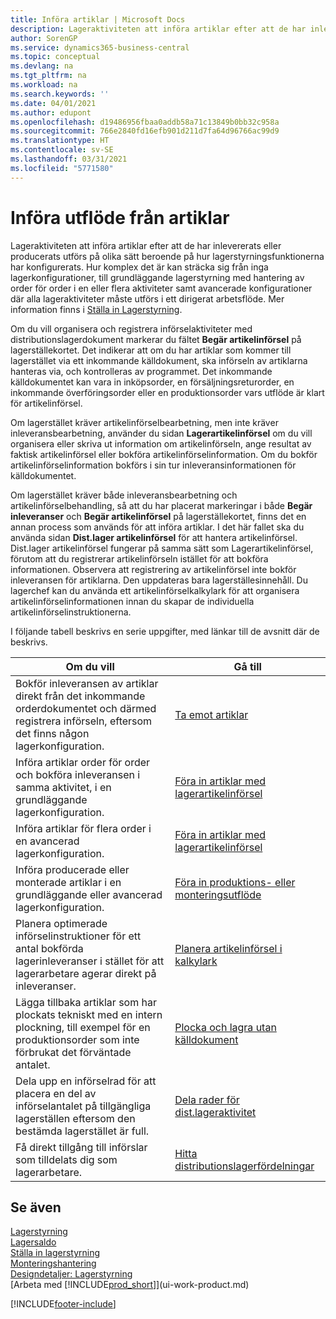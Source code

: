 ```yaml
---
title: Införa artiklar | Microsoft Docs
description: Lageraktiviteten att införa artiklar efter att de har inlevererats eller producerats utförs på olika sätt beroende på hur lagerstyrningsfunktionerna har konfigurerats.
author: SorenGP
ms.service: dynamics365-business-central
ms.topic: conceptual
ms.devlang: na
ms.tgt_pltfrm: na
ms.workload: na
ms.search.keywords: ''
ms.date: 04/01/2021
ms.author: edupont
ms.openlocfilehash: d19486956fbaa0addb58a71c13849b0bb32c958a
ms.sourcegitcommit: 766e2840fd16efb901d211d7fa64d96766ac99d9
ms.translationtype: HT
ms.contentlocale: sv-SE
ms.lasthandoff: 03/31/2021
ms.locfileid: "5771580"
---
```

# <a name="putting-items-away"></a>Införa utflöde från artiklar
Lageraktiviteten att införa artiklar efter att de har inlevererats eller producerats utförs på olika sätt beroende på hur lagerstyrningsfunktionerna har konfigurerats. Hur komplex det är kan sträcka sig från inga lagerkonfigurationer, till grundläggande lagerstyrning med hantering av order för order i en eller flera aktiviteter samt avancerade konfigurationer där alla lageraktiviteter måste utförs i ett dirigerat arbetsflöde. Mer information finns i [Ställa in Lagerstyrning](warehouse-setup-warehouse.md).

Om du vill organisera och registrera införselaktiviteter med distributionslagerdokument markerar du fältet **Begär artikelinförsel** på lagerställekortet. Det indikerar att om du har artiklar som kommer till lagerstället via ett inkommande källdokument, ska införseln av artiklarna hanteras via, och kontrolleras av programmet. Det inkommande källdokumentet kan vara in inköpsorder, en försäljningsreturorder, en inkommande överföringsorder eller en produktionsorder vars utflöde är klart för artikelinförsel.  

Om lagerstället kräver artikelinförselbearbetning, men inte kräver inleveransbearbetning, använder du sidan **Lagerartikelinförsel** om du vill organisera eller skriva ut information om artikelinförseln, ange resultat av faktisk artikelinförsel eller bokföra artikelinförselinformation. Om du bokför artikelinförselinformation bokförs i sin tur inleveransinformationen för källdokumentet.

Om lagerstället kräver både inleveransbearbetning och artikelinförselbehandling, så att du har placerat markeringar i både **Begär inleveranser** och **Begär artikelinförsel** på lagerställekortet, finns det en annan process som används för att införa artiklar. I det här fallet ska du använda sidan **Dist.lager artikelinförsel** för att hantera artikelinförsel. Dist.lager artikelinförsel fungerar på samma sätt som Lagerartikelinförsel, förutom att du registrerar artikelinförseln istället för att bokföra informationen. Observera att registrering av artikelinförsel inte bokför inleveransen för artiklarna. Den uppdateras bara lagerställesinnehåll. Du lagerchef kan du använda ett artikelinförselkalkylark för att organisera artikelinförselinformationen innan du skapar de individuella artikelinförselinstruktionerna.

I följande tabell beskrivs en serie uppgifter, med länkar till de avsnitt där de beskrivs.   

|**Om du vill**|**Gå till**|  
|------------|-------------|  
|Bokför inleveransen av artiklar direkt från det inkommande orderdokumentet och därmed registrera införseln, eftersom det finns någon lagerkonfiguration.|[Ta emot artiklar](warehouse-how-receive-items.md)|  
|Införa artiklar order för order och bokföra inleveransen i samma aktivitet, i en grundläggande lagerkonfiguration.|[Föra in artiklar med lagerartikelinförsel](warehouse-how-to-put-items-away-with-inventory-put-aways.md)|  
|Införa artiklar för flera order i en avancerad lagerkonfiguration.|[Föra in artiklar med lagerartikelinförsel](warehouse-how-to-put-items-away-with-warehouse-put-aways.md)|  
|Införa producerade eller monterade artiklar i en grundläggande eller avancerad lagerkonfiguration.|[Föra in produktions- eller monteringsutflöde](warehouse-how-to-put-away-production-output.md)|
|Planera optimerade införselinstruktioner för ett antal bokförda lagerinleveranser i stället för att lagerarbetare agerar direkt på inleveranser.|[Planera artikelinförsel i kalkylark](warehouse-how-to-plan-put-aways-in-worksheets.md)|  
|Lägga tillbaka artiklar som har plockats tekniskt med en intern plockning, till exempel för en produktionsorder som inte förbrukat det förväntade antalet.|[Plocka och lagra utan källdokument](warehouse-how-to-create-put-aways-from-internal-put-aways.md)|
|Dela upp en införselrad för att placera en del av införselantalet på tillgängliga lagerställen eftersom den bestämda lagerstället är full.|[Dela rader för dist.lageraktivitet](warehouse-how-to-split-warehouse-activity-lines.md)|
|Få direkt tillgång till införslar som tilldelats dig som lagerarbetare.|[Hitta distributionslagerfördelningar](warehouse-how-to-find-your-warehouse-assignments.md)|    

## <a name="see-also"></a>Se även  
[Lagerstyrning](warehouse-manage-warehouse.md)  
[Lagersaldo](inventory-manage-inventory.md)  
[Ställa in lagerstyrning](warehouse-setup-warehouse.md)     
[Monteringshantering](assembly-assemble-items.md)    
[Designdetaljer: Lagerstyrning](design-details-warehouse-management.md)  
[Arbeta med [!INCLUDE[prod_short](includes/prod_short.md)]](ui-work-product.md)  


[!INCLUDE[footer-include](includes/footer-banner.md)]